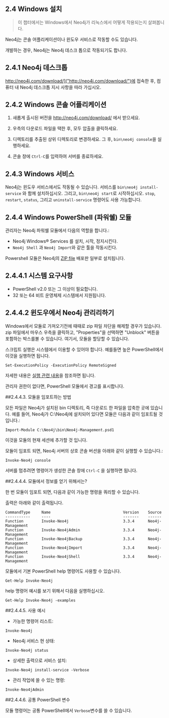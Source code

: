
## 2.4 Windows 설치

> 이 챕터에서는 Windows에서 Neo4j가 리눅스에서 어떻게 작용되는지 살펴봅니다. 

Neo4j는 콘솔 어플리케이션이나 윈도우 서비스로 작동할 수도 있습니다. 

개발하는 경우, Neo4j는 Neo4j 데스크 톱으로 작동되기도 합니다.


## 2.4.1 Neo4j 데스크톱 

http://neo4j.com/download/]("http://neo4j.com/download/")에 접속한 후, 
컴퓨터 내 Neo4j 데스크톱 지시 사항을 따라 가십시오.


## 2.4.2 Windows 콘솔 어플리케이션

   1. 새롭게 출시된 버전을  http://neo4j.com/download/ 에서 받으세요.

   2. 우측의 다운로드 파일을 택한 후, 모두 압출을 클릭하세요.

   3. 디렉토리를 추출된 상위 디렉토리로 변경하세요. 
      그 후,  ```bin\neo4j console```을 실행하세요.


   4. 콘솔 창에 ```Ctrl-C```를 입력하여 서버를 종료하세요.


## 2.4.3 Windows 서비스

Neo4j는 윈도우 서비스에서도 작동될 수 있습니다. 서비스를 ```bin\neo4j install-service``` 와 함께 설치하십시오. 
그리고, ```bin\neo4j start```로 시작하십시오.
```stop```, ```restart```, ```status```, 그리고 ```uninstall-service``` 명령어도 사용 가능합니다. 



## 2.4.4 Windows PowerShell (파워쉘) 모듈

관리자는 Neo4j 파워쉘 모듈에서 다음의 역할을 합니다.:

+ Neo4j Windows® Services 를 설치, 시작, 정지시킨다.
+ ```Neo4j Shell``` 과 ```Neo4j Import```와 같은 툴을 작동시킨다.

Powershell 모듈은 Neo4j의 [ZIP file](https://neo4j.com/download/) 배포판 일부로 설치됩니다. 


## 2.4.4.1 시스템 요구사항

+ PowerShell v2.0 또는 그 이상이 필요합니다.
+ 32 또는 64 비트 운영체제 시스템에서 지원됩니다. 



## 2.4.4.2 윈도우에서 Neo4j 관리리하기

Windows에서 모듈로 가져오기전에 때때로 zip 파일 차단을 해제할 경우가 있습니다. zip 파일에서 마우스 우측을 클릭하고, "Properties"을 선택하면 "Unblock" 버튼을 포함하는 박스를볼 수 있습니다. 여기서, 모듈을 할당할 수 있습니다.


스크립트 실행은 시스템에서 이용할 수 있어야 합니다. 예를들면 높은 PowerShell에서 이것을 실행하면 됩니다. 

```Set-ExecutionPolicy -ExecutionPolicy RemoteSigned```

자세한 내용은 [실행 관련 내용]("https://docs.microsoft.com/ko-kr/powershell/module/microsoft.powershell.core/about/about_execution_policies?view=powershell-6&viewFallbackFrom=powershell-Microsoft.PowerShell.Core")을 참조하면 됩니다. 

관리자 권한이 없다면, PowerShell 모듈에서 경고를 표시합니다. 


##2.4.4.3. 모듈을 임포트하는 방법

모든 파일은 Neo4j가 설치된 bin 디렉토리, 즉 다운로드 한 파일을 압축한 곳에 있습니다. 예를 들어, Neo4j가 C:\Neo4j에 설치되어 있다면 모듈은 다음과 같이 임포트될 것 입니다.:

```
Import-Module C:\Neo4j\bin\Neo4j-Management.psd1
```

이것을 모듈의 현재 세션에 추가할 것 입니다. 

모듈이 임포트 되면, Neo4j 서버의 상호 콘솔 버션을 아래와 같이 실행할 수 있습니다.:

```
Invoke-Neo4j console
```

서버를 멈추려면 명령어가 생성한 콘솔 창에 ```Ctrl-C``` 을 실행하면 됩니다. 


##2.4.4.4. 모듈에서 정보를 얻기 위해서는?

한 번 모듈이 임포트 되면, 다음과 같이 가능한 명령을 쿼리할 수 있습니다. 

출력은 아래와 같이 출력됩니다. 

```
CommandType     Name                                Version    Source
-----------     ----                                -------    ------
Function        Invoke-Neo4j                        3.3.4      Neo4j-Management
Function        Invoke-Neo4jAdmin                   3.3.4      Neo4j-Management
Function        Invoke-Neo4jBackup                  3.3.4      Neo4j-Management
Function        Invoke-Neo4jImport                  3.3.4      Neo4j-Management
Function        Invoke-Neo4jShell                   3.3.4      Neo4j-Management
```


모듈에서 기본 PowerShell help 명령어도 사용할 수 있습니다. 

```
Get-Help Invoke-Neo4j
```

help 명령어 예시를 보기 위해서 다음을 실행하십시오.

```
Get-Help Invoke-Neo4j -examples
```

##2.4.4.5. 사용 예시

+ 가능한 명령어 리스트:

```
Invoke-Neo4j
```

+ Neo4j 서비스 현 상태:

```
Invoke-Neo4j status
```

+ 상세한 출력으로 서비스 설치:

```
Invoke-Neo4j install-service -Verbose
```

+ 관리 작업에 쓸 수 있는 명령:

```
Invoke-Neo4jAdmin
```


##2.4.4.6. 공통 PowerShell 변수

모듈 명령어는 공통 PowerShell에서 ```Verbose```변수를 쓸 수 있습니다. 